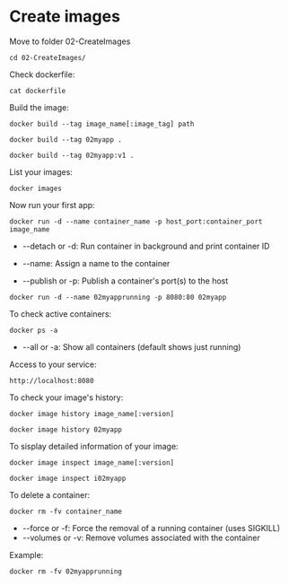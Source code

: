 # Create images

Move to folder 02-CreateImages

`cd 02-CreateImages/`

Check dockerfile:

`cat dockerfile`

Build the image:

`docker build --tag image_name[:image_tag] path`

`docker build --tag 02myapp .`

`docker build --tag 02myapp:v1 .`

List your images:

`docker images`

Now run your first app:

`docker run -d --name container_name -p host_port:container_port image_name`

 - --detach or -d: Run container in background and print container ID

 - --name: Assign a name to the container

 - --publish or -p: Publish a container's port(s) to the host

`docker run -d --name 02myapprunning -p 8080:80 02myapp`

To check active containers:

`docker ps -a`

 - --all or -a: Show all containers (default shows just running)

Access to your service:

`http://localhost:8080`

To check your image's history:

`docker image history image_name[:version]`

`docker image history 02myapp`

To sisplay detailed information of your image:

`docker image inspect image_name[:version]`

`docker image inspect i02myapp`

To delete a container:

`docker rm -fv container_name`

 - --force or -f: Force the removal of a running container (uses SIGKILL)
 - --volumes or -v: Remove volumes associated with the container

 Example:

`docker rm -fv 02myapprunning`




